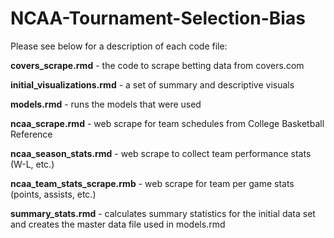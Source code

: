 # NCAA-Tournament-Selection-Bias

Please see below for a description of each code file:

  **covers_scrape.rmd** - the code to scrape betting data from covers.com
  
  **initial_visualizations.rmd** - a set of summary and descriptive visuals
  
  **models.rmd** - runs the models that were used
  
  **ncaa_scrape.rmd** - web scrape for team schedules from College Basketball Reference
  
  **ncaa_season_stats.rmd** - web scrape to collect team performance stats (W-L, etc.)
  
  **ncaa_team_stats_scrape.rmb** - web scrape for team per game stats (points, assists, etc.)
  
  **summary_stats.rmd** - calculates summary statistics for the initial data set and creates the master data file used in models.rmd
